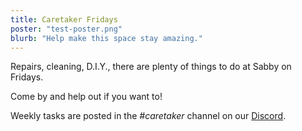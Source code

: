 ```yaml
---
title: Caretaker Fridays
poster: "test-poster.png"
blurb: "Help make this space stay amazing."
---
```


Repairs, cleaning, D.I.Y., there are plenty of things to do at Sabby on Fridays.

Come by and help out if you want to!

Weekly tasks are posted in the *#caretaker* channel on our <a href="https://discord.gg/5uRbFg2QXa" target="_blank">Discord</a>.